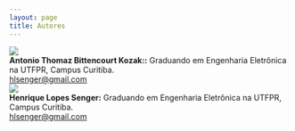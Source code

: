 ```yaml
---
layout: page
title: Autores
---
```



<div class="container">
  <div class="row row align-items-center">
    <div class="col-md-auto">
      <img class="rounded-circle" src="../assets/img/avatar-henrique.png">
    </div>
    <div class="col">
      <b>Antonio Thomaz Bittencourt Kozak::</b>  Graduando em Engenharia Eletrônica na UTFPR, Campus Curitiba.<br>
      <a href="mailto:hlsenger@gmail.com">hlsenger@gmail.com</a>
    </div>
  </div>
<div>


<div class="container">
  <div class="row row align-items-center">
    <div class="col-md-auto">
      <img class="rounded-circle" src="../assets/img/avatar-henrique.png">
    </div>
    <div class="col">
      <b>Henrique Lopes Senger:</b>  Graduando em Engenharia Eletrônica na UTFPR, Campus Curitiba.<br>
      <a href="mailto:hlsenger@gmail.com">hlsenger@gmail.com</a>
    </div>
  </div>
<div>
